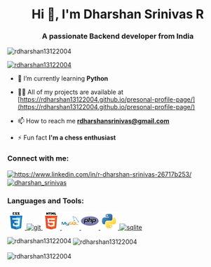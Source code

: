 <h1 align="center">Hi 👋, I'm Dharshan Srinivas R</h1>
<h3 align="center">A passionate Backend developer from India</h3>
<p align="left"> <img src="https://komarev.com/ghpvc/?username=rdharshan13122004&label=Profile%20views&color=0e75b6&style=flat" alt="rdharshan13122004" /> </p>

<p align="left"> <a href="https://github.com/ryo-ma/github-profile-trophy"><img src="https://github-profile-trophy.vercel.app/?username=rdharshan13122004" alt="rdharshan13122004" /></a> </p>

- 🌱 I’m currently learning **Python**

- 👨‍💻 All of my projects are available at [https://rdharshan13122004.github.io/presonal-profile-page/](https://rdharshan13122004.github.io/presonal-profile-page/)

- 📫 How to reach me **rdharshansrinivas@gmail.com**

- ⚡ Fun fact **I'm a chess enthusiast**

<h3 align="left">Connect with me:</h3>
<p align="left">
<a href="https://linkedin.com/in/https://www.linkedin.com/in/r-dharshan-srinivas-26717b253/" target="blank"><img align="center" src="https://raw.githubusercontent.com/rahuldkjain/github-profile-readme-generator/master/src/images/icons/Social/linked-in-alt.svg" alt="https://www.linkedin.com/in/r-dharshan-srinivas-26717b253/" height="30" width="40" /></a>
<a href="https://instagram.com/dharshan_srinivas" target="blank"><img align="center" src="https://raw.githubusercontent.com/rahuldkjain/github-profile-readme-generator/master/src/images/icons/Social/instagram.svg" alt="dharshan_srinivas" height="30" width="40" /></a>
</p>

<h3 align="left">Languages and Tools:</h3>
<p align="left"> <a href="https://www.w3schools.com/css/" target="_blank" rel="noreferrer"> <img src="https://raw.githubusercontent.com/devicons/devicon/master/icons/css3/css3-original-wordmark.svg" alt="css3" width="40" height="40"/> </a> <a href="https://git-scm.com/" target="_blank" rel="noreferrer"> <img src="https://www.vectorlogo.zone/logos/git-scm/git-scm-icon.svg" alt="git" width="40" height="40"/> </a> <a href="https://www.w3.org/html/" target="_blank" rel="noreferrer"> <img src="https://raw.githubusercontent.com/devicons/devicon/master/icons/html5/html5-original-wordmark.svg" alt="html5" width="40" height="40"/> </a> <a href="https://www.mysql.com/" target="_blank" rel="noreferrer"> <img src="https://raw.githubusercontent.com/devicons/devicon/master/icons/mysql/mysql-original-wordmark.svg" alt="mysql" width="40" height="40"/> </a> <a href="https://www.php.net" target="_blank" rel="noreferrer"> <img src="https://raw.githubusercontent.com/devicons/devicon/master/icons/php/php-original.svg" alt="php" width="40" height="40"/> </a> <a href="https://www.python.org" target="_blank" rel="noreferrer"> <img src="https://raw.githubusercontent.com/devicons/devicon/master/icons/python/python-original.svg" alt="python" width="40" height="40"/> </a> <a href="https://www.sqlite.org/" target="_blank" rel="noreferrer"> <img src="https://www.vectorlogo.zone/logos/sqlite/sqlite-icon.svg" alt="sqlite" width="40" height="40"/> </a> </p>

<p><img align="left" src="https://github-readme-stats.vercel.app/api/top-langs?username=rdharshan13122004&show_icons=true&locale=en&layout=compact" alt="rdharshan13122004" /></p>

<p>&nbsp;<img align="center" src="https://github-readme-stats.vercel.app/api?username=rdharshan13122004&show_icons=true&locale=en" alt="rdharshan13122004" /></p>

<p><img align="center" src="https://github-readme-streak-stats.herokuapp.com/?user=rdharshan13122004&" alt="rdharshan13122004" /></p>
